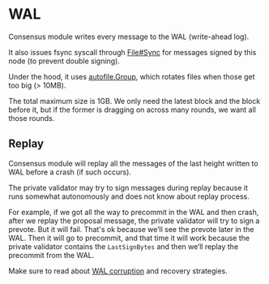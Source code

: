 # WAL

Consensus module writes every message to the WAL (write-ahead log).

It also issues fsync syscall through
[File#Sync](https://golang.org/pkg/os/#File.Sync) for messages signed by this
node (to prevent double signing).

Under the hood, it uses
[autofile.Group](https://github.com/cometbft/cometbft/blob/af3bc47df982e271d4d340a3c5e0d773e440466d/libs/autofile/group.go#L54),
which rotates files when those get too big (> 10MB).

The total maximum size is 1GB. We only need the latest block and the block before it,
but if the former is dragging on across many rounds, we want all those rounds.

## Replay

Consensus module will replay all the messages of the last height written to WAL
before a crash (if such occurs).

The private validator may try to sign messages during replay because it runs
somewhat autonomously and does not know about replay process.

For example, if we got all the way to precommit in the WAL and then crash,
after we replay the proposal message, the private validator will try to sign a
prevote. But it will fail. That's ok because we’ll see the prevote later in the
WAL. Then it will go to precommit, and that time it will work because the
private validator contains the `LastSignBytes` and then we’ll replay the
precommit from the WAL.

Make sure to read about [WAL corruption](https://github.com/cometbft/cometbft/blob/main/docs/explanation/core/running-in-production.md)
and recovery strategies.
